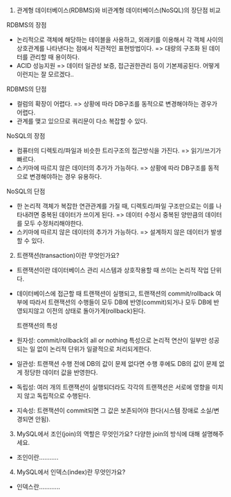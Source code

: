 1. 관계형 데이터베이스(RDBMS)와 비관계형 데이터베이스(NoSQL)의 장단점 비교

RDBMS의 장점 
- 논리적으로 객체에 해당하는 테이블을 사용하고, 외래키를 이용해서 각 객체 사이의 상호관계를 나타낸다는 점에서 직관적인 표현방법이다. 
  => 대량의 구조화 된 데이터를 관리할 때 용이하다.
- ACID 성능지원 => 데이터 일관성 보증, 접근권한관리 등이 기본제공된다. 어떻게 이런지는 잘 모르겠다..

RDBMS의 단점 
- 컬럼의 확장이 어렵다.
  => 상황에 따라 DB구조를 동적으로 변경해야하는 경우가 어렵다.
- 관계를 맺고 있으므로 쿼리문이 다소 복잡할 수 있다.

NoSQL의 장점 
- 컴퓨터의 디렉토리/파일과 비슷한 트리구조의 접근방식을 가진다. 
  => 읽기/쓰기가 빠르다.
- 스키마에 따르지 않은 데이터의 추가가 가능하다.
  => 상황에 따라 DB구조를 동적으로 변경해야하는 경우 유용하다.

NoSQL의 단점
- 한 논리적 객체가 복잡한 연관관계를 가질 때, 디렉토리/파일 구조만으로는 이를 나타내려면 중복된 데이터가 쓰이게 된다.
  => 데이터 수정시 중복된 양만큼의 데이터를 모두 수정처리해야한다.
- 스키마에 따르지 않은 데이터의 추가가 가능하다.
  => 설계하지 않은 데이터가 발생할 수 있다.


2. 트랜잭션(transaction)이란 무엇인가요?

- 트랜잭션이란 데이터베이스 관리 시스템과 상호작용할 때 쓰이는 논리적 작업 단위다.
- 데이터베이스에 접근할 때 트랜잭션이 실행되고, 트랜잭션의 commit/rollback 여부에 따라서 
  트랜잭션의 수행들이 모두 DB에 반영(commit)되거나 모두 DB에 반영되지않고 이전의 상태로 돌아가게(rollback)된다.
  
  트랜잭션의 특성
- 원자성: commit/rollback의 all or nothing 특성으로 논리적 연산이 일부만 성공되는 일 없이 논리적 단위가 일괄적으로 처리되게한다.
- 일관성: 트랜잭션 수행 전에 DB의 값이 문제 없다면 수행 후에도 DB의 값이 문제 없게 정당한 데이터 값을 반영한다.
- 독립성: 여러 개의 트랜잭션이 실행되더라도 각각의 트랜잭션은 서로에 영향을 미치지 않고 독립적으로 수행된다.
- 지속성: 트랜잭션이 commit되면 그 값은 보존되어야 한다(시스템 장애로 소실/변경되면 안됨).


3. MySQL에서 조인(join)의 역할은 무엇인가요? 다양한 join의 방식에 대해 설명해주세요.

- 조인이란...........

4. MySQL에서 인덱스(index)란 무엇인가요?

- 인덱스란............
